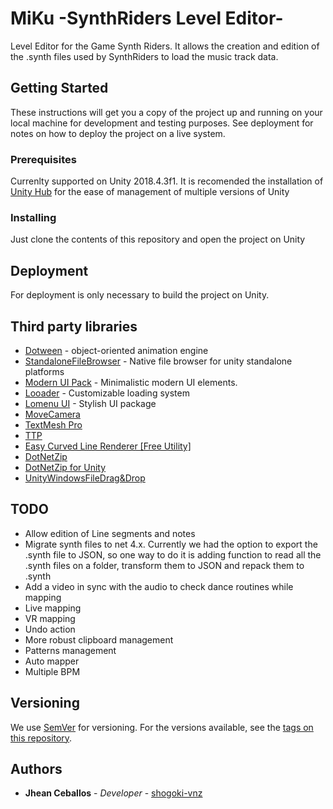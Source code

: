# MiKu -SynthRiders Level Editor-

Level Editor for the Game Synth Riders. It allows the creation and edition of the .synth files used by SynthRiders to load the music track data.

## Getting Started

These instructions will get you a copy of the project up and running on your local machine for development and testing purposes. See deployment for notes on how to deploy the project on a live system.

### Prerequisites

Currenlty supported on Unity 2018.4.3f1. It is recomended the installation of [Unity Hub](https://store.unity.com/download?ref=personal/) for the ease of management of multiple versions of Unity

### Installing

Just clone the contents of this repository and open the project on Unity

## Deployment

For deployment is only necessary to build the project on Unity.

## Third party libraries

* [Dotween](http://dotween.demigiant.com/) - object-oriented animation engine
* [StandaloneFileBrowser](https://github.com/gkngkc/UnityStandaloneFileBrowser/) - Native file browser for unity standalone platforms
* [Modern UI Pack](https://assetstore.unity.com/packages/tools/gui/modern-ui-pack-114792) - Minimalistic modern UI elements. 
* [Looader](https://assetstore.unity.com/packages/tools/gui/looader-loading-screen-system-118194) - Customizable loading system
* [Lomenu UI](https://github.com/Michsky/lomenui) - Stylish UI package
* [MoveCamera](https://gist.github.com/JISyed/5017805)
* [TextMesh Pro](https://assetstore.unity.com/packages/essentials/beta-projects/textmesh-pro-84126)
* [TTP](https://github.com/shogoki-vnz/ttp)
* [Easy Curved Line Renderer [Free Utility]](https://forum.unity.com/threads/easy-curved-line-renderer-free-utility.391219/)
* [DotNetZip](https://archive.codeplex.com/?p=dotnetzip/)
* [DotNetZip for Unity](https://github.com/r2d2rigo/dotnetzip-for-unity/)
* [UnityWindowsFileDrag&Drop](https://github.com/Bunny83/UnityWindowsFileDrag-Drop)

## TODO
* Allow edition of Line segments and notes
* Migrate synth files to net 4.x. Currently we had the option to export the .synth file to JSON, so one way to do it is adding function to read all the .synth files on a folder, transform them to JSON and repack them to .synth
* Add a video in sync with the audio to check dance routines while mapping
* Live mapping
* VR mapping
* Undo action
* More robust clipboard management
* Patterns management 
* Auto mapper
* Multiple BPM


## Versioning

We use [SemVer](http://semver.org/) for versioning. For the versions available, see the [tags on this repository](https://github.com/klugeinteractive/synth-riders-editor/tags). 

## Authors

* **Jhean Ceballos** - *Developer* - [shogoki-vnz](https://github.com/shogoki-vnz)
